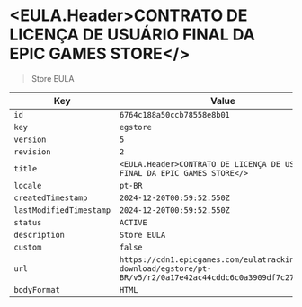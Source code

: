 # <EULA.Header>CONTRATO DE LICENÇA DE USUÁRIO FINAL DA EPIC GAMES STORE</>

> Store EULA

| Key | Value |
| --- | ----- |
| `id` | `6764c188a50ccb78558e8b01` |
| `key` | `egstore` |
| `version` | `5` |
| `revision` | `2` |
| `title` | `<EULA.Header>CONTRATO DE LICENÇA DE USUÁRIO FINAL DA EPIC GAMES STORE</>` |
| `locale` | `pt-BR` |
| `createdTimestamp` | `2024-12-20T00:59:52.550Z` |
| `lastModifiedTimestamp` | `2024-12-20T00:59:52.550Z` |
| `status` | `ACTIVE` |
| `description` | `Store EULA` |
| `custom` | `false` |
| `url` | `https://cdn1.epicgames.com/eulatracking-download/egstore/pt-BR/v5/r2/0a17e42ac44cddc6c0a3909df7c27286.pdf` |
| `bodyFormat` | `HTML` |
